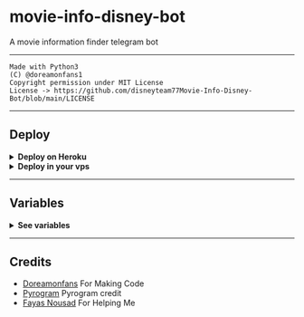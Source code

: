 # movie-info-disney-bot

A movie information finder telegram bot

---

```
Made with Python3
(C) @doreamonfans1
Copyright permission under MIT License
License -> https://github.com/disneyteam77Movie-Info-Disney-Bot/blob/main/LICENSE
```

---

## Deploy 

<details>
  <summary><b>Deploy on Heroku</b></summary>
<br/>

<p align="left">
  <a href="https://heroku.com/deploy?template=https://github.com/disneyteam77/Movie-Info-Disney-Bot/tree/main">
     <img height="30px" src="https://img.shields.io/badge/Deploy%20To%20Heroku-blueviolet?style=for-the-badge&logo=heroku">
  </a>
</p>

</details>

<details>
  <summary><b>Deploy in your vps</b></summary>
<br/>

```sh
git clone https://github.com/disneyteam77/Movie-Info-Disney-Bot/tree/main
cd Movie-Info-Disney-Bot
pip3 install -r requirements.txt
# <Create Variables appropriately>
python3 main.py
```

</details>

---

## Variables

<details>
  <summary><b>See variables</b></summary>
<br/>

- `API_HASH` Your API Hash from my.telegram.org
- `API_ID` Your API ID from my.telegram.org
- `BOT_TOKEN` Your bot token from @BotFather

</details>

---

## Credits

- [Doreamonfans](https://t.me/doreamonfans1) For Making Code
- [Pyrogram](https://github.com/pyrogram/pyrogram) Pyrogram credit
- [Fayas Nousad](https://t.me/thefayas) For Helping Me 
